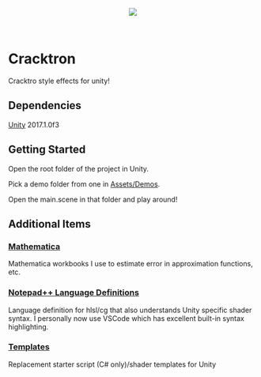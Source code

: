<p align="center">
<img src="http://img.shields.io/badge/contributions-closed-red.svg">
</p>

<br>

# Cracktron
Cracktro style effects for unity!

## Dependencies
[Unity](http://www.unity3d.com) 2017.1.0f3

## Getting Started
Open the root folder of the project in Unity.

Pick a demo folder from one in [Assets/Demos](/Assets/Demos).

Open the main.scene in that folder and play around!

## Additional Items
### [Mathematica](/Mathematica)
Mathematica workbooks I use to estimate error in approximation functions, etc.

### [Notepad++ Language Definitions](/Notepad%2B%2B%20Language%20Definitions)
Language definition for hlsl/cg that also understands Unity specific shader syntax.
I personally now use VSCode which has excellent built-in syntax highlighting.

### [Templates](/Templates)
Replacement starter script (C# only)/shader templates for Unity

